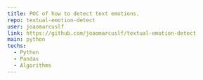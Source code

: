 ```yaml
---
title: POC of how to detect text emotions.
repo: textual-emotion-detect
user: joaomarcuslf
link: https://github.com/joaomarcuslf/textual-emotion-detect
main: python
techs:
  - Python
  - Pandas
  - Algorithms
---
```

